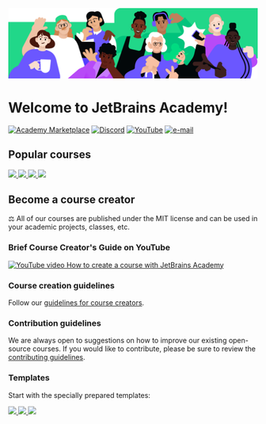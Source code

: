 <div style="width: 100%; text-align: center;">
  <img src="https://github.com/jetbrains-academy/.github/blob/main/profile/resources/academy_header_2025.png" alt="JetBrains Academy header" style="display: inline-block;">
</div>

# Welcome to JetBrains Academy!
<!-- <a href="https://academy.jetbrains.com/?source=MARKETPLACE" target="_blank"><img src="https://img.shields.io/static/v1?logo=jetbrains&logoColor=1bd58e&label=&message=Marketplace courses&color=36393f&style=flat-square" alt="Academy Marketplace"></a> -->
<a href="https://plugins.jetbrains.com/education" target="_blank"><img src="https://img.shields.io/static/v1?logo=jetbrains&logoColor=1bd58e&label=&message=Marketplace courses&color=36393f&style=flat-square" alt="Academy Marketplace"></a>
<a href="https://discord.gg/KWGKAmA89d" target="_blank"><img src="https://img.shields.io/static/v1?logo=discord&label=&message=Discord&color=36393f&style=flat-square" alt="Discord"></a>
<a href="https://www.youtube.com/@JetBrainsAcademy" target="_blank"><img src="https://img.shields.io/static/v1?logo=youtube&logoColor=FF0000&label=&message=YouTube&color=36393f&style=flat-square" alt="YouTube"></a>
<a href="mailto:academy@jetbrains.com" target="_blank"><img src="https://img.shields.io/static/v1?logo=gmail&logoColor=EA4335&label=&message=e-mail&color=36393f&style=flat-square" alt="e-mail"></a>

## Popular courses
<a href="https://github.com/jetbrains-academy/introduction_to_python" target="_blank" alt="Introduction to Python course">
<picture>
  <source media="(prefers-color-scheme: dark)" srcset="https://github-readme-stats.vercel.app/api/pin/?username=jetbrains-academy&repo=introduction_to_python&theme=dark">
  <source media="(prefers-color-scheme: light)" srcset="https://github-readme-stats.vercel.app/api/pin/?username=jetbrains-academy&repo=introduction_to_python&theme=default">
  <img src="https://github-readme-stats.vercel.app/api/pin/?username=jetbrains-academy&repo=introduction_to_python&theme=default">
</picture>
</a>
<a href="https://github.com/jetbrains-academy/kotlin-onboarding-introduction" target="_blank" alt="kotlin-onboarding-introduction course">
<picture>
  <source media="(prefers-color-scheme: dark)" srcset="https://github-readme-stats.vercel.app/api/pin/?username=jetbrains-academy&repo=kotlin-onboarding-introduction&theme=dark">
  <source media="(prefers-color-scheme: light)" srcset="https://github-readme-stats.vercel.app/api/pin/?username=jetbrains-academy&repo=kotlin-onboarding-introduction&theme=default">
  <img src="https://github-readme-stats.vercel.app/api/pin/?username=jetbrains-academy&repo=kotlin-onboarding-introduction&theme=default">
</picture>
</a>
<a href="https://github.com/jetbrains-academy/rustlings-course" target="_blank" alt="rustlings-course">
<picture>
  <source media="(prefers-color-scheme: dark)" srcset="https://github-readme-stats.vercel.app/api/pin/?username=jetbrains-academy&repo=rustlings-course&theme=dark&description_lines_count=1">
  <source media="(prefers-color-scheme: light)" srcset="https://github-readme-stats.vercel.app/api/pin/?username=jetbrains-academy&repo=rustlings-course&theme=default&description_lines_count=1">
  <img src="https://github-readme-stats.vercel.app/api/pin/?username=jetbrains-academy&repo=rustlings-course&theme=default&description_lines_count=1">
</picture>
</a>
<a href="https://github.com/jetbrains-academy/CppBasics" target="_blank" alt="CppBasics course">
<picture>
  <source media="(prefers-color-scheme: dark)" srcset="https://github-readme-stats.vercel.app/api/pin/?username=jetbrains-academy&repo=CppBasics&theme=dark&description_lines_count=1">
  <source media="(prefers-color-scheme: light)" srcset="https://github-readme-stats.vercel.app/api/pin/?username=jetbrains-academy&repo=CppBasics&theme=default&description_lines_count=1">
  <img src="https://github-readme-stats.vercel.app/api/pin/?username=jetbrains-academy&repo=CppBasics&theme=default&description_lines_count=1">
</picture>
</a>

<!-- ## Active users graph -->

## Become a course creator
⚖️ All of our courses are published under the MIT license and can be used in your academic projects, classes, etc.

### Brief Course Creator's Guide on YouTube  
[![YouTube video How to create a course with JetBrains Academy](https://img.youtube.com/vi/e0O4TZKI8kQ/0.jpg)](https://www.youtube.com/watch?v=e0O4TZKI8kQ "Watch Course Creator's Guid on YouTube!")

### Course creation guidelines
Follow our [guidelines for course creators](https://plugins.jetbrains.com/plugin/10081-jetbrains-academy/docs/guidelines-for-the-course-creators.html).

### Contribution guidelines
We are always open to suggestions on how to improve our existing open-source courses.
If you would like to contribute, please be sure to review the <a href="https://github.com/jetbrains-academy/.github/blob/main/contributing_guidelines.md" target="_blank">contributing guidelines</a>.

<!--### Templates
Start with the specially prepared templates:
- [python-course-template](https://github.com/jetbrains-academy/python-course-template)
- [java-course-template](https://github.com/jetbrains-academy/java-course-template)
- [kotlin-course-template](https://github.com/jetbrains-academy/kotlin-course-template)
 - [cpp-course-template](https://github.com/jetbrains-academy/cpp-course-template) -->

### Templates
Start with the specially prepared templates:  

<a href="https://github.com/jetbrains-academy/python-course-template" target="_blank" alt="Python template">
<picture>
  <source media="(prefers-color-scheme: dark)" srcset="https://github-readme-stats.vercel.app/api/pin/?username=jetbrains-academy&repo=python-course-template&theme=dark&description_lines_count=1">
  <source media="(prefers-color-scheme: light)" srcset="https://github-readme-stats.vercel.app/api/pin/?username=jetbrains-academy&repo=python-course-template&theme=default&description_lines_count=1">
  <img src="https://github-readme-stats.vercel.app/api/pin/?username=jetbrains-academy&repo=python-course-template&theme=default&description_lines_count=1">
</picture>
</a>
<a href="https://github.com/jetbrains-academy/java-course-template" target="_blank" alt="Java template">
<picture>
  <source media="(prefers-color-scheme: dark)" srcset="https://github-readme-stats.vercel.app/api/pin/?username=jetbrains-academy&repo=java-course-template&theme=dark&description_lines_count=1">
  <source media="(prefers-color-scheme: light)" srcset="https://github-readme-stats.vercel.app/api/pin/?username=jetbrains-academy&repo=java-course-template&theme=default&description_lines_count=1">
  <img src="https://github-readme-stats.vercel.app/api/pin/?username=jetbrains-academy&repo=java-course-template&theme=default&description_lines_count=1">
</picture>
</a>
<a href="https://github.com/jetbrains-academy/kotlin-course-template" target="_blank" alt="Kotlin template">
<picture>
  <source media="(prefers-color-scheme: dark)" srcset="https://github-readme-stats.vercel.app/api/pin/?username=jetbrains-academy&repo=kotlin-course-template&theme=dark&description_lines_count=1">
  <source media="(prefers-color-scheme: light)" srcset="https://github-readme-stats.vercel.app/api/pin/?username=jetbrains-academy&repo=kotlin-course-template&theme=default&description_lines_count=1">
  <img src="https://github-readme-stats.vercel.app/api/pin/?username=jetbrains-academy&repo=kotlin-course-template&theme=default&description_lines_count=1">
</picture>
</a>
<!--
<a href="https://github.com/jetbrains-academy/cpp-course-template" target="_blank" alt="cpp-course-template">
<picture>
  <source media="(prefers-color-scheme: dark)" srcset="https://github-readme-stats.vercel.app/api/pin/?username=jetbrains-academy&repo=cpp-course-template&theme=dark&description_lines_count=1">
  <source media="(prefers-color-scheme: light)" srcset="https://github-readme-stats.vercel.app/api/pin/?username=jetbrains-academy&repo=cpp-course-template&theme=default&description_lines_count=1">
  <img src="https://github-readme-stats.vercel.app/api/pin/?username=jetbrains-academy&repo=cpp-course-template&theme=default&description_lines_count=1">
</picture>
</a>
-->
